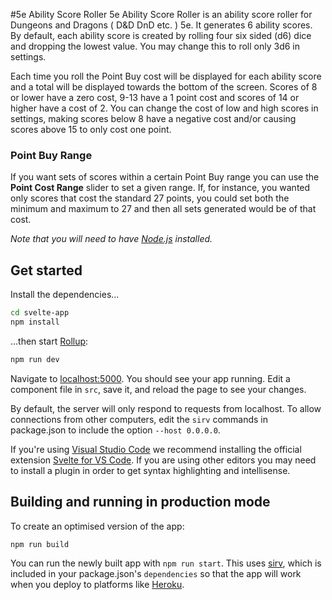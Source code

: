 #5e Ability Score Roller
5e Ability Score Roller is an ability score roller for Dungeons and Dragons ( D&D DnD etc. ) 5e. It generates 6 ability scores. By default, each 
ability score is created by rolling four six sided (d6) dice and dropping the lowest value. You may change this to 
roll only 3d6 in settings.

Each time you roll the Point Buy cost will be displayed for each ability score and a total will be displayed towards the
bottom of the screen. Scores of 8 or lower have a zero cost, 9-13 have a 1 point cost and scores of 14 or higher 
have a cost of 2. You can change the cost of low and high scores in settings, making scores below 8 have a negative cost
and/or causing scores above 15 to only cost one point.

### Point Buy Range
If you want sets of scores within a certain Point Buy range you can use the **Point Cost Range** slider to set a given
range. If, for instance, you wanted only scores that cost the standard 27 points, you could set both the minimum and 
maximum to 27 and then all sets generated would be of that cost.


*Note that you will need to have [Node.js](https://nodejs.org) installed.*


## Get started

Install the dependencies...

```bash
cd svelte-app
npm install
```

...then start [Rollup](https://rollupjs.org):

```bash
npm run dev
```

Navigate to [localhost:5000](http://localhost:5000). You should see your app running. Edit a component file in `src`, save it, and reload the page to see your changes.

By default, the server will only respond to requests from localhost. To allow connections from other computers, edit the `sirv` commands in package.json to include the option `--host 0.0.0.0`.

If you're using [Visual Studio Code](https://code.visualstudio.com/) we recommend installing the official extension [Svelte for VS Code](https://marketplace.visualstudio.com/items?itemName=svelte.svelte-vscode). If you are using other editors you may need to install a plugin in order to get syntax highlighting and intellisense.

## Building and running in production mode

To create an optimised version of the app:

```bash
npm run build
```

You can run the newly built app with `npm run start`. This uses [sirv](https://github.com/lukeed/sirv), which is included in your package.json's `dependencies` so that the app will work when you deploy to platforms like [Heroku](https://heroku.com).

